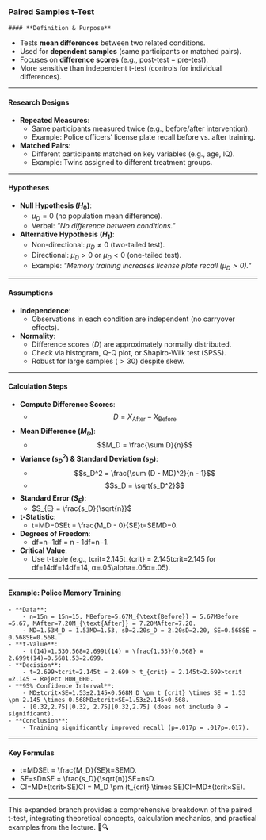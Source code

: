 


### **Paired Samples t-Test**

	#### **Definition & Purpose**

- Tests **mean differences** between two related conditions.
- Used for **dependent samples** (same participants or matched pairs).
- Focuses on **difference scores** (e.g., post-test − pre-test).
- More sensitive than independent t-test (controls for individual differences).

---

#### **Research Designs**

- **Repeated Measures**:
    - Same participants measured twice (e.g., before/after intervention).
    - Example: Police officers’ license plate recall before vs. after training.
- **Matched Pairs**:
    - Different participants matched on key variables (e.g., age, IQ).
    - Example: Twins assigned to different treatment groups.

---

#### **Hypotheses**

- **Null Hypothesis ($H_0$​)**:
    - $\mu_D = 0$ (no population mean difference).
    - Verbal: _"No difference between conditions."_
- **Alternative Hypothesis ($H_1$​)**:
    - Non-directional: $μ_D\neq0$ (two-tailed test).
    - Directional: $\mu_D>0$ or $\mu_D<0$ (one-tailed test).
    - Example: _"Memory training increases license plate recall ($\mu_D>0$)."_

---

#### **Assumptions**

- **Independence**:
    - Observations in each condition are independent (no carryover effects).
- **Normality**:
    - Difference scores ($D$) are approximately normally distributed.
    - Check via histogram, Q-Q plot, or Shapiro-Wilk test (SPSS).
    - Robust for large samples ($>30$) despite skew.

---

#### **Calculation Steps**

- **Compute Difference Scores**:
    - $$D = X_{\text{After}} - X_{\text{Before}}$$
- **Mean Difference ($M_D$​)**:
    - $$M_D = \frac{\sum D}{n}$$
- **Variance ($s_D^2$​) & Standard Deviation ($s_D$​)**:
    - $$s_D^2 = \frac{\sum (D - MD)^2}{n - 1}$$
    - $$s_D = \sqrt{s_D^2}$$
- **Standard Error ($S_E$)**:
    - $S_{E} = \frac{s_D}{\sqrt{n}}$
- **t-Statistic**:
    - t=MD−0SEt = \frac{M_D - 0}{SE}t=SEMD​−0​.
- **Degrees of Freedom**:
    - df=n−1df = n - 1df=n−1.
- **Critical Value**:
    - Use t-table (e.g., tcrit=2.145t_{crit} = 2.145tcrit​=2.145 for df=14df=14df=14, α=.05\alpha=.05α=.05).

---

#### **Example: Police Memory Training**

	- **Data**:
	    - n=15n = 15n=15, MBefore=5.67M_{\text{Before}} = 5.67MBefore​=5.67, MAfter=7.20M_{\text{After}} = 7.20MAfter​=7.20.
	    - MD=1.53M_D = 1.53MD​=1.53, sD=2.20s_D = 2.20sD​=2.20, SE=0.568SE = 0.568SE=0.568.
	- **t-Value**:
	    - t(14)=1.530.568=2.699t(14) = \frac{1.53}{0.568} = 2.699t(14)=0.5681.53​=2.699.
	- **Decision**:
	    - t=2.699>tcrit=2.145t = 2.699 > t_{crit} = 2.145t=2.699>tcrit​=2.145 → Reject H0H_0H0​.
	- **95% Confidence Interval**:
	    - MD±tcrit×SE=1.53±2.145×0.568M_D \pm t_{crit} \times SE = 1.53 \pm 2.145 \times 0.568MD​±tcrit​×SE=1.53±2.145×0.568.
	    - [0.32,2.75][0.32, 2.75][0.32,2.75] (does not include 0 → significant).
	- **Conclusion**:
	    - Training significantly improved recall (p=.017p = .017p=.017).

---

#### **Key Formulas**

- t=MDSEt = \frac{M_D}{SE}t=SEMD​​.
- SE=sDnSE = \frac{s_D}{\sqrt{n}}SE=n​sD​​.
- CI=MD±(tcrit×SE)CI = M_D \pm (t_{crit} \times SE)CI=MD​±(tcrit​×SE).

---

This expanded branch provides a comprehensive breakdown of the paired t-test, integrating theoretical concepts, calculation mechanics, and practical examples from the lecture. 🧮🔍